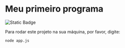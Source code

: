 <h1> Meu primeiro programa</h1>

![Static Badge](https://img.shields.io/badge/STATUS-DESENVOLVIMENTO-orange)
 

Para rodar este projeto na sua máquina, por favor, digite: 

```
node app.js
```
